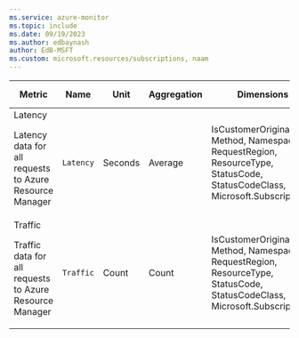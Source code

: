 ```yaml
---
ms.service: azure-monitor
ms.topic: include
ms.date: 09/19/2023
ms.author: edbaynash
author: EdB-MSFT
ms.custom: microsoft.resources/subscriptions, naam
---
```

  
  
|Metric|Name|Unit|Aggregation|Dimensions|Time Grains|DS Export|
|---|---|---|---|---|---|---|
|Latency<p><p>Latency data for all requests to Azure Resource Manager |`Latency` |Seconds |Average |IsCustomerOriginated, Method, Namespace, RequestRegion, ResourceType, StatusCode, StatusCodeClass, Microsoft.SubscriptionId|PT1M |No|
|Traffic<p><p>Traffic data for all requests to Azure Resource Manager |`Traffic` |Count |Count |IsCustomerOriginated, Method, Namespace, RequestRegion, ResourceType, StatusCode, StatusCodeClass, Microsoft.SubscriptionId|PT1M |No|
